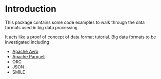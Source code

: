 # Introduction
This package contains some code examples to walk through the data formats used in big data processing. 

It acts like a proof of concept of data format tutorial. Big data formats to be investigated
including 
* [Apache Avro](https://avro.apache.org/)
* [Apache Parquet](https://parquet.apache.org/)
* ORC
* JSON
* SMILE
